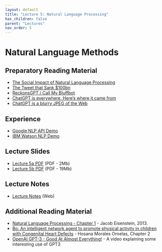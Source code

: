 ```yaml
---
layout: default
title: "Lecture 5: Natural Language Processing"
has_children: false
parent: "Lectures"
nav_order: 5
---
```


# Natural Language Methods

## Preparatory Reading Material

- [The Social Impact of Natural Language Processing](https://aclanthology.org/P16-2096.pdf)
- [The Tweet that Sank $100bn](https://blog.tobiasrevell.com/2023/02/15/box090-the-tweet-that-sank-100bn/)
- [ReckonsGPT / Call My Bluffbot](https://petafloptimism.com/2023/02/19/reckonsgpt-call-my-bluffbot/)
- [ChatGPT is everywhere. Here’s where it came from](https://www.technologyreview.com/2023/02/08/1068068/chatgpt-is-everywhere-heres-where-it-came-from/)
- [ChatGPT is a blurry JPEG of the Web](https://www.newyorker.com/tech/annals-of-technology/chatgpt-is-a-blurry-jpeg-of-the-web)

## Experience

- [Google NLP API Demo](https://cloud.google.com/natural-language#section-2)
- [IBM Watson NLP Demo](https://www.ibm.com/demos/live/natural-language-understanding/self-service/home)

## Lecture Slides

- [Lecture 5a PDF]({{site.baseurl}}/assets/slides/ML4D-L5a-2324.pdf) (PDF - 2Mb)
- [Lecture 5b PDF]({{site.baseurl}}/assets/slides/ML4D-L5b-2324.pdf) (PDF - 19Mb)


## Lecture Notes

- [Lecture Notes](https://surfdrive.surf.nl/files/index.php/s/RyBCGg8LJ1HgXFG) (Web)

## Additional Reading Material

- [Natural Language Processing - Chapter 1](https://github.com/jacobeisenstein/gt-nlp-class/tree/master/notes) - Jacob Eisenstein, 2013.
- [Bo: An intelligent network agent to promote physical activity in children with Congenital Heart Defects](http://resolver.tudelft.nl/uuid:fd895415-c353-41d5-8430-f0a67fd40ad4) - Hosana Morales Ornelas, Chapter 2
- [OpenAI GPT-3 - Good At Almost Everything!](https://www.youtube.com/watch?v=_x9AwxfjxvE) - A video explaining some interesting use of GPT3
